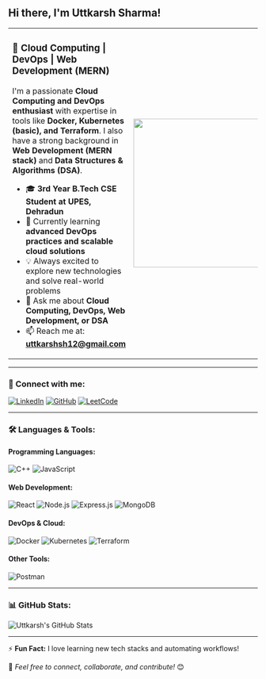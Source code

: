 ## Hi there, I'm Uttkarsh Sharma! 

<table>
<tr>
<td>

### 🚀 Cloud Computing | DevOps | Web Development (MERN)

I'm a passionate **Cloud Computing and DevOps enthusiast** with expertise in tools like **Docker, Kubernetes (basic), and Terraform**. I also have a strong background in **Web Development (MERN stack)** and **Data Structures & Algorithms (DSA)**.

- 🎓 **3rd Year B.Tech CSE Student at UPES, Dehradun**
- 🌱 Currently learning **advanced DevOps practices and scalable cloud solutions**
- 💡 Always excited to explore new technologies and solve real-world problems
- 💬 Ask me about **Cloud Computing, DevOps, Web Development, or DSA**
- 📫 Reach me at: **uttkarshsh12@gmail.com**

</td>
<td>
<img src="https://strangebee.com/wp-content/uploads/2024/08/AWS-Azure2-opt.gif" width="300" />
</td>
</tr>
</table>

---

### 🔗 Connect with me:
[![LinkedIn](https://img.shields.io/badge/LinkedIn-blue?style=for-the-badge&logo=linkedin&logoColor=white&link=https://www.linkedin.com/in/uttkarsh-sharma16/)](https://www.linkedin.com/in/uttkarsh-sharma16/)
[![GitHub](https://img.shields.io/badge/GitHub-black?style=for-the-badge&logo=github)](https://github.com/UttkarshSharma)
[![LeetCode](https://img.shields.io/badge/LeetCode-orange?style=for-the-badge&logo=leetcode&logoColor=white&link=https://leetcode.com/u/Uttkarsh_16/)](https://leetcode.com/u/Uttkarsh_16/)

---

### 🛠 Languages & Tools:

#### **Programming Languages:**
![C++](https://img.shields.io/badge/C++-blue?style=for-the-badge&logo=c%2B%2B&logoColor=white&size=large)
![JavaScript](https://img.shields.io/badge/JavaScript-yellow?style=for-the-badge&logo=javascript&logoColor=white&size=large)

#### **Web Development:**
![React](https://img.shields.io/badge/React-blue?style=for-the-badge&logo=react&logoColor=white&size=large)
![Node.js](https://img.shields.io/badge/Node.js-green?style=for-the-badge&logo=node.js&logoColor=white&size=large)
![Express.js](https://img.shields.io/badge/Express.js-lightgrey?style=for-the-badge&logo=express&logoColor=white&size=large)
![MongoDB](https://img.shields.io/badge/MongoDB-darkgreen?style=for-the-badge&logo=mongodb&logoColor=white&size=large)

#### **DevOps & Cloud:**
![Docker](https://img.shields.io/badge/Docker-blue?style=for-the-badge&logo=docker&logoColor=white&size=large)
![Kubernetes](https://img.shields.io/badge/Kubernetes-blue?style=for-the-badge&logo=kubernetes&logoColor=white&size=large)
![Terraform](https://img.shields.io/badge/Terraform-purple?style=for-the-badge&logo=terraform&logoColor=white&size=large)

#### **Other Tools:**
![Postman](https://img.shields.io/badge/Postman-orange?style=for-the-badge&logo=postman&logoColor=white&size=large)

---

### 📊 GitHub Stats:
![Uttkarsh's GitHub Stats](https://github-readme-stats.vercel.app/api?username=Uttkarshsh&show_icons=true&theme=radical&cache_seconds=1)


---

⚡ **Fun Fact:** I love learning new tech stacks and automating workflows!

📌 _Feel free to connect, collaborate, and contribute!_ 😊
